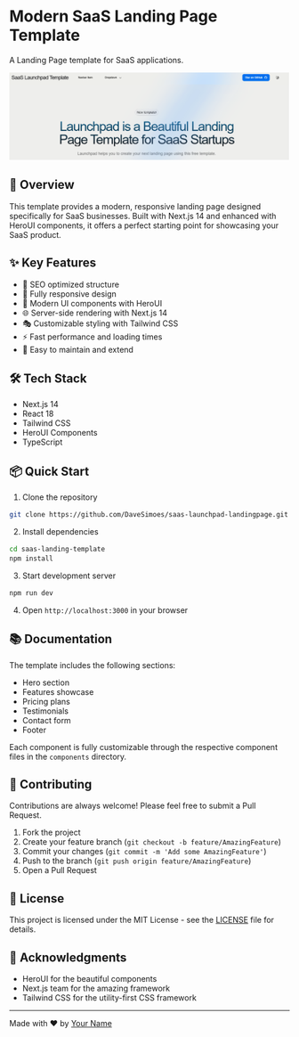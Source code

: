 # Modern SaaS Landing Page Template

A Landing Page template for SaaS applications.

![Preview](/app/main-image.png)

## 🚀 Overview

This template provides a modern, responsive landing page designed specifically for SaaS businesses. Built with Next.js 14 and enhanced with HeroUI components, it offers a perfect starting point for showcasing your SaaS product.

## ✨ Key Features

- 🎯 SEO optimized structure
- 📱 Fully responsive design
- 🎨 Modern UI components with HeroUI
- 🌐 Server-side rendering with Next.js 14
- 🎭 Customizable styling with Tailwind CSS
- ⚡ Fast performance and loading times
- 🔧 Easy to maintain and extend

## 🛠️ Tech Stack

- Next.js 14
- React 18
- Tailwind CSS
- HeroUI Components
- TypeScript

## 📦 Quick Start

1. Clone the repository

```bash
git clone https://github.com/DaveSimoes/saas-launchpad-landingpage.git
```

2. Install dependencies

```bash
cd saas-landing-template
npm install
```

3. Start development server

```bash
npm run dev
```

4. Open `http://localhost:3000` in your browser

## 📚 Documentation

The template includes the following sections:

- Hero section
- Features showcase
- Pricing plans
- Testimonials
- Contact form
- Footer

Each component is fully customizable through the respective component files in the `components` directory.

## 🤝 Contributing

Contributions are always welcome! Please feel free to submit a Pull Request.

1. Fork the project
2. Create your feature branch (`git checkout -b feature/AmazingFeature`)
3. Commit your changes (`git commit -m 'Add some AmazingFeature'`)
4. Push to the branch (`git push origin feature/AmazingFeature`)
5. Open a Pull Request

## 📄 License

This project is licensed under the MIT License - see the [LICENSE](LICENSE) file for details.

## 🙏 Acknowledgments

- HeroUI for the beautiful components
- Next.js team for the amazing framework
- Tailwind CSS for the utility-first CSS framework

---

Made with ❤️ by [Your Name](https://github.com/DaveSimoes)
